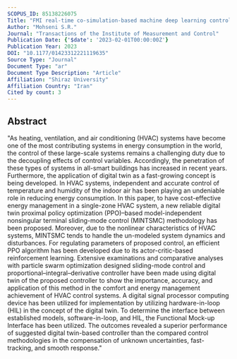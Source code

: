 ```yaml
---
SCOPUS_ID: 85138226075
Title: "FMI real-time co-simulation-based machine deep learning control of HVAC systems in smart buildings: Digital-twins technology"
Author: "Mohseni S.R."
Journal: "Transactions of the Institute of Measurement and Control"
Publication Date: {'$date': '2023-02-01T00:00:00Z'}
Publication Year: 2023
DOI: "10.1177/01423312221119635"
Source Type: "Journal"
Document Type: "ar"
Document Type Description: "Article"
Affiliation: "Shiraz University"
Affiliation Country: "Iran"
Cited by count: 3
---
```


## Abstract
"As heating, ventilation, and air conditioning (HVAC) systems have become one of the most contributing systems in energy consumption in the world, the control of these large-scale systems remains a challenging duty due to the decoupling effects of control variables. Accordingly, the penetration of these types of systems in all-smart buildings has increased in recent years. Furthermore, the application of digital twin as a fast-growing concept is being developed. In HVAC systems, independent and accurate control of temperature and humidity of the indoor air has been playing an undeniable role in reducing energy consumption. In this paper, to have cost-effective energy management in a single-zone HVAC system, a new reliable digital twin proximal policy optimization (PPO)–based model-independent nonsingular terminal sliding-mode control (MINTSMC) methodology has been proposed. Moreover, due to the nonlinear characteristics of HVAC systems, MINTSMC tends to handle the un-modeled system dynamics and disturbances. For regulating parameters of proposed control, an efficient PPO algorithm has been developed due to its actor-critic-based reinforcement learning. Extensive examinations and comparative analyses with particle swarm optimization designed sliding-mode control and proportional–integral–derivative controller have been made using digital twin of the proposed controller to show the importance, accuracy, and application of this method in the comfort and energy management achievement of HVAC control systems. A digital signal processor computing device has been utilized for implementation by utilizing hardware-in-loop (HIL) in the concept of the digital twin. To determine the interface between established models, software-in-loop, and HIL, the Functional Mock-up Interface has been utilized. The outcomes revealed a superior performance of suggested digital twin-based controller than the compared control methodologies in the compensation of unknown uncertainties, fast-tracking, and smooth response."

